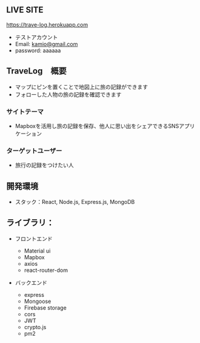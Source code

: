 ## LIVE SITE
https://trave-log.herokuapp.com
- テストアカウント
- Email: kamio@gmail.com
- password: aaaaaa

## TraveLog　概要
- マップにピンを置くことで地図上に旅の記録ができます
- フォローした人物の旅の記録を確認できます

### サイトテーマ
- Mapboxを活用し旅の記録を保存、他人に思い出をシェアできるSNSアプリケーション

### ターゲットユーザー
- 旅行の記録をつけたい人

## 開発環境
- スタック：React, Node.js, Express.js, MongoDB

## ライブラリ：

- フロントエンド
  - Material ui
  - Mapbox
  - axios
  - react-router-dom

- バックエンド
  - express
  - Mongoose
  - Firebase storage
  - cors 
  - JWT
  - crypto.js
  - pm2
